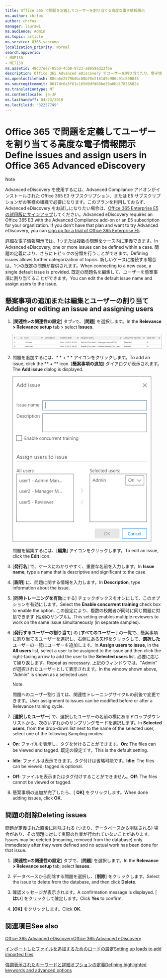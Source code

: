 ```yaml
---
title: Office 365 で問題を定義してユーザーを割り当てる高度な電子情報開示
ms.author: chrfox
author: chrfox
manager: laurawi
ms.audience: Admin
ms.topic: article
ms.service: O365-seccomp
localization_priority: Normal
search.appverid:
- MOE150
- MET150
ms.assetid: 48d37ee7-05bd-4cb8-9723-a8959ad23fbe
description: Office 365 Advanced eDiscovery でユーザーを割り当てたり、電子情報開示ケースの問題を削除したりするなど、案件を追加または編集する方法について説明します。
ms.openlocfilehash: 80ea6e2579b8bc68b70e2181d9c986c91c890836
ms.sourcegitcommit: 0017dc6a5f81c165d9dfd88be39a6bb17856582e
ms.translationtype: MT
ms.contentlocale: ja-JP
ms.lasthandoff: 04/23/2019
ms.locfileid: "32257749"
---
```

# <a name="define-issues-and-assign-users-in-office-365-advanced-ediscovery"></a><span data-ttu-id="6d4b1-103">Office 365 で問題を定義してユーザーを割り当てる高度な電子情報開示</span><span class="sxs-lookup"><span data-stu-id="6d4b1-103">Define issues and assign users in Office 365 Advanced eDiscovery</span></span>

> [!NOTE]
> <span data-ttu-id="6d4b1-p101">Advanced eDiscovery を使用するには、Advanced Compliance アドオンがインストールされた Office 365 E3 サブスクリプション、または E5 サブスクリプションがお客様の組織で必要になります。このプランを利用しておらず、Advanced eDiscovery をお試しになりたい場合は、[Office 365 Enterprise E5 の試用版にサインアップ](https://go.microsoft.com/fwlink/p/?LinkID=698279)してください。</span><span class="sxs-lookup"><span data-stu-id="6d4b1-p101">Advanced eDiscovery requires an Office 365 E3 with the Advanced Compliance add-on or an E5 subscription for your organization. If you don't have that plan and want to try Advanced eDiscovery, you can [sign up for a trial of Office 365 Enterprise E5](https://go.microsoft.com/fwlink/p/?LinkID=698279).</span></span> 
  
<span data-ttu-id="6d4b1-106">詳細な電子情報開示では、1つまたは複数の問題をケース内に定義できます。</span><span class="sxs-lookup"><span data-stu-id="6d4b1-106">In Advanced eDiscovery, one or more issues can be defined within a case.</span></span> <span data-ttu-id="6d4b1-107">問題の定義により、さらにトピックの分類を行うことができます。</span><span class="sxs-lookup"><span data-stu-id="6d4b1-107">Defining issues allows further categorization of topics.</span></span> <span data-ttu-id="6d4b1-108">新しいケースに接続する場合は、1つの既定の問題が提供されます。</span><span class="sxs-lookup"><span data-stu-id="6d4b1-108">When connecting to a new case, a single default issue is provided.</span></span> <span data-ttu-id="6d4b1-109">既定の問題名を編集して、ユーザーを懸案事項に割り当てることができます。</span><span class="sxs-lookup"><span data-stu-id="6d4b1-109">You can edit the default issue name and assign users to the issue.</span></span> 
  
## <a name="adding-or-editing-an-issue-and-assigning-users"></a><span data-ttu-id="6d4b1-110">懸案事項の追加または編集とユーザーの割り当て</span><span class="sxs-lookup"><span data-stu-id="6d4b1-110">Adding or editing an issue and assigning users</span></span>

1. <span data-ttu-id="6d4b1-111">[**関連性\>の関連性の設定**] タブ\>で、[**問題**] を選択します。</span><span class="sxs-lookup"><span data-stu-id="6d4b1-111">In the **Relevance \> Relevance setup** tab \> select **Issues**.</span></span>
    
    ![関連性の設定の問題](media/dfd8f9ef-b167-4ed9-980e-00ae98a97169.png)
  
2. <span data-ttu-id="6d4b1-113">問題を追加するには、\* \* + \* \* アイコンをクリックします。</span><span class="sxs-lookup"><span data-stu-id="6d4b1-113">To add an issue, click the \*\* + \*\* icon.</span></span> <span data-ttu-id="6d4b1-114">[**懸案事項の追加**] ダイアログが表示されます。</span><span class="sxs-lookup"><span data-stu-id="6d4b1-114">The **Add issue** dialog is displayed.</span></span> 
    
    ![[関連性の設定] の追加問題](media/c8e94982-139a-472a-b85d-282f2d742046.png)
  
    <span data-ttu-id="6d4b1-116">問題を編集するには、[**編集**] アイコンをクリックします。</span><span class="sxs-lookup"><span data-stu-id="6d4b1-116">To edit an issue, click the **Edit** icon.</span></span> 
    
3. <span data-ttu-id="6d4b1-117">[**発行名**] で、ケースにわかりやすく、重要な名前を入力します。</span><span class="sxs-lookup"><span data-stu-id="6d4b1-117">In **Issue name**, type a name that is descriptive and significant to the case.</span></span> 
    
4. <span data-ttu-id="6d4b1-118">[**説明**] に、問題に関する情報を入力します。</span><span class="sxs-lookup"><span data-stu-id="6d4b1-118">In **Description**, type information about the issue.</span></span>
    
5. <span data-ttu-id="6d4b1-119">[**同時トレーニングを有効**にする] チェックボックスをオンにして、このオプションを有効にします。</span><span class="sxs-lookup"><span data-stu-id="6d4b1-119">Select the **Enable concurrent training** check box to enable the option.</span></span> <span data-ttu-id="6d4b1-120">この設定により、複数の校閲者が同時に同じ問題に対処できます (個別のサンプル)。</span><span class="sxs-lookup"><span data-stu-id="6d4b1-120">This setting enables multiple reviewers to work on the same issue simultaneously (in separate samples).</span></span> 
    
6. <span data-ttu-id="6d4b1-121">[**発行するユーザーの割り当て**] の [**すべてのユーザー** ] の一覧で、懸案事項に割り当てるユーザーを選択し、右側にある矢印をクリックして、**選択した**ユーザーの一覧にユーザーを追加します。</span><span class="sxs-lookup"><span data-stu-id="6d4b1-121">In **Assign users to issue**, in the **All users** list, select a user to be assigned to the issue and then click the right-facing arrow to add the user to the **Selected users** list.</span></span> <span data-ttu-id="6d4b1-122">必要に応じて繰り返します。</span><span class="sxs-lookup"><span data-stu-id="6d4b1-122">Repeat as necessary.</span></span> <span data-ttu-id="6d4b1-123">上記のウィンドウでは、"Admin" が選択されたユーザーとして表示されます。</span><span class="sxs-lookup"><span data-stu-id="6d4b1-123">In the window shown above, "Admin" is shown as a selected user.</span></span> 
    
    > [!NOTE]
    > <span data-ttu-id="6d4b1-124">問題へのユーザー割り当ては、関連性トレーニングサイクルの前後で変更できます。</span><span class="sxs-lookup"><span data-stu-id="6d4b1-124">User assignment to issues can be modified before or after a Relevance training cycle.</span></span> 
  
7. <span data-ttu-id="6d4b1-125">[**選択したユーザー**] で、選択したユーザーの名前の横にあるドロップダウンリストから、次のいずれかのサンプリングモードを選択します。</span><span class="sxs-lookup"><span data-stu-id="6d4b1-125">In **Selected users**, from the drop-down list next to the name of the selected user, select one of the following Sampling modes:</span></span> 
    
  - <span data-ttu-id="6d4b1-126">**On**: ファイルを表示し、タグを付けることができます。</span><span class="sxs-lookup"><span data-stu-id="6d4b1-126">**On**: The files can be viewed and tagged.</span></span> <span data-ttu-id="6d4b1-127">既定の設定です。</span><span class="sxs-lookup"><span data-stu-id="6d4b1-127">This is the default setting.</span></span>
    
  - <span data-ttu-id="6d4b1-128">**Idle**: ファイルは表示できます。タグ付けは省略可能です。</span><span class="sxs-lookup"><span data-stu-id="6d4b1-128">**Idle**: The files can be viewed; tagged is optional.</span></span>
    
  - <span data-ttu-id="6d4b1-129">**Off**: ファイルを表示またはタグ付けすることができません。</span><span class="sxs-lookup"><span data-stu-id="6d4b1-129">**Off**: The files cannot be viewed or tagged.</span></span>
    
8. <span data-ttu-id="6d4b1-130">懸案事項の追加が完了したら、[ **OK]** をクリックします。</span><span class="sxs-lookup"><span data-stu-id="6d4b1-130">When done adding issues, click **OK**.</span></span>
    
## <a name="deleting-issues"></a><span data-ttu-id="6d4b1-131">問題の削除</span><span class="sxs-lookup"><span data-stu-id="6d4b1-131">Deleting issues</span></span>

<span data-ttu-id="6d4b1-132">問題が定義された直後に削除される (つまり、データベースから削除される) 場合があり、その問題に対して実際の作業が行われていないことがあります。</span><span class="sxs-lookup"><span data-stu-id="6d4b1-132">Issues may be deleted (meaning, removed from the database) only immediately after they were defined and no actual work has been done for that issue.</span></span> 
  
1. <span data-ttu-id="6d4b1-133">[**関連性\>の関連性の設定**] タブで、[**問題**] を選択します。</span><span class="sxs-lookup"><span data-stu-id="6d4b1-133">In the **Relevance \> Relevance setup** tab, select **Issues**.</span></span>
    
2. <span data-ttu-id="6d4b1-134">データベースから削除する問題を選択し、[**削除**] をクリックします。</span><span class="sxs-lookup"><span data-stu-id="6d4b1-134">Select the issue to delete from the database, and then click **Delete**.</span></span>
    
3. <span data-ttu-id="6d4b1-135">確認メッセージが表示されます。</span><span class="sxs-lookup"><span data-stu-id="6d4b1-135">A confirmation message is displayed.</span></span> <span data-ttu-id="6d4b1-136">[ **はい**] をクリックして確定します。</span><span class="sxs-lookup"><span data-stu-id="6d4b1-136">Click **Yes** to confirm.</span></span> 
    
4. <span data-ttu-id="6d4b1-137">**[OK]** をクリックします。</span><span class="sxs-lookup"><span data-stu-id="6d4b1-137">Click **OK**.</span></span>
    
## <a name="see-also"></a><span data-ttu-id="6d4b1-138">関連項目</span><span class="sxs-lookup"><span data-stu-id="6d4b1-138">See also</span></span>

[<span data-ttu-id="6d4b1-139">Office 365 Advanced eDiscovery</span><span class="sxs-lookup"><span data-stu-id="6d4b1-139">Office 365 Advanced eDiscovery</span></span>](office-365-advanced-ediscovery.md)
  
[<span data-ttu-id="6d4b1-140">インポートしたファイルを追加するためのロードの設定</span><span class="sxs-lookup"><span data-stu-id="6d4b1-140">Setting up loads to add imported files</span></span>](set-up-loads-to-add-imported-files.md)
  
[<span data-ttu-id="6d4b1-141">強調表示されたキーワードと詳細オプションの定義</span><span class="sxs-lookup"><span data-stu-id="6d4b1-141">Defining highlighted keywords and advanced options</span></span>](define-highlighted-keywords-and-advanced-options.md)

